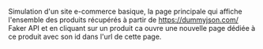 Simulation d'un site e-commerce basique, la page principale qui affiche l'ensemble des produits récupérés à partir de https://dummyjson.com/ Faker API
et en cliquant sur un produit ca ouvre une nouvelle page dédiée à ce produit avec son id dans l'url de cette page.
